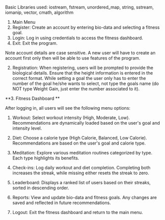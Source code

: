 Basic Libraries used: iostream, fstream, unordered_map, string, sstream, iomanip, vector, cmath, 
algorithm 
1. Main Menu 
1. Register: Create an account by entering bio-data and selecting a fitness goal. 
2. Login: Log in using credentials to access the fitness dashboard. 
3. Exit: Exit the program. 

Note account details are case sensitive. A new user will have to create an account first only then will 
be able to use features of the program.  

2. Registration: When registering, users will be prompted to provide the biological details. Ensure 
that the height information is entered in the correct format. 
While setting a goal the user only has to enter the number of the goal he/she wants to select, not 
type the goals name (do NOT type Weight Gain, just enter the number associated to it). 

**3. Fitness Dashboard **

After logging in, all users will see the following menu options: 

1. Workout: Select workout intensity (High, Moderate, Low). Recommendations are 
dynamically loaded based on the user's goal and intensity level. 

2. Diet: Choose a calorie type (High Calorie, Balanced, Low Calorie). Recommendations are 
based on the user's goal and calorie type. 

3. Meditation: Explore various meditation routines categorized by type. Each type highlights its 
benefits. 

4. Check-ins: Log daily workout and diet completion. Completing both increases the streak, 
while missing either resets the streak to zero. 

5. Leaderboard: Displays a ranked list of users based on their streaks, sorted in descending 
order. 

6. Reports: View and update bio-data and fitness goals. Any changes are saved and reflected in 
future recommendations. 

7. Logout: Exit the fitness dashboard and return to the main menu. 
